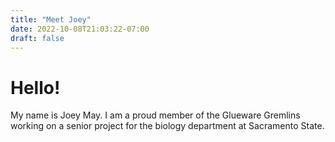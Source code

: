 ```yaml
---
title: "Meet Joey"
date: 2022-10-08T21:03:22-07:00
draft: false
---
```


# Hello!

My name is Joey May. I am a proud member of the Glueware Gremlins working on a senior project for the biology department at Sacramento State.